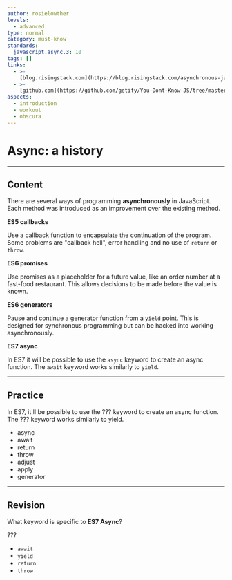 ```yaml
---
author: rosielowther
levels:
  - advanced
type: normal
category: must-know
standards:
  javascript.async.3: 10
tags: []
links:
  - >-
    [blog.risingstack.com](https://blog.risingstack.com/asynchronous-javascript/){website}
  - >-
    [github.com](https://github.com/getify/You-Dont-Know-JS/tree/master/async%20%26%20performance){website}
aspects:
  - introduction
  - workout
  - obscura
---
```


# Async: a history


---

## Content

There are several ways of programming **asynchronously** in JavaScript. Each method was introduced as an improvement over the existing method. 

**ES5 callbacks** 

Use a callback function to encapsulate the continuation of the program. Some problems are "callback hell", error handling and no use of `return` or `throw`.

**ES6 promises** 

Use promises as a placeholder for a future value, like an order number at a fast-food restaurant. This allows decisions to be made before the value is known.

**ES6 generators** 

Pause and continue a generator function from a `yield` point. This is designed for synchronous programming but can be hacked into working asynchronously.

**ES7 async** 

In ES7 it will be possible to use the `async` keyword to create an async function. The `await` keyword works similarly to `yield`.


---

## Practice

In ES7, it'll be possible to use the ??? keyword to create an async function. The ??? keyword works similarly to yield.

* async
* await
* return
* throw
* adjust
* apply
* generator


---

## Revision

What keyword is specific to **ES7 Async**?

???

* `await`
* `yield`
* `return`
* `throw`


